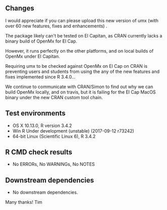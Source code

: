## Changes
I would appreciate if you can please upload this new version of umx (with over 60 new features, fixes and enhancements) .

The package likely can't be tested on El Capitan, as CRAN currently lacks a binary build of OpenMx for El Cap.

However, it runs perfectly on the other platforms, and on local builds of OpenMx under El Capitan.

Requiring umx to be checked against OpenMx on El Cap on CRAN is preventing users and students from using the
any of the new features and fixes implemented since R 3.4.0...

We continue to communicate with CRAN/Simon to find out  why we can build OpenMx locally, and on travis,
but it is failing for the El Cap MacOS binary under the new CRAN custom tool chain.

## Test environments
* OS X 10.13.0, R version 3.4.2
* Win R Under development (unstable) (2017-09-12 r73242)
* 64-bit Linux (Scientific Linux 6), R 3.4.2

## R CMD check results
* No ERRORs, No WARNINGs, No NOTES

## Downstream dependencies
* No downstream dependencies.

Many thanks!
Tim